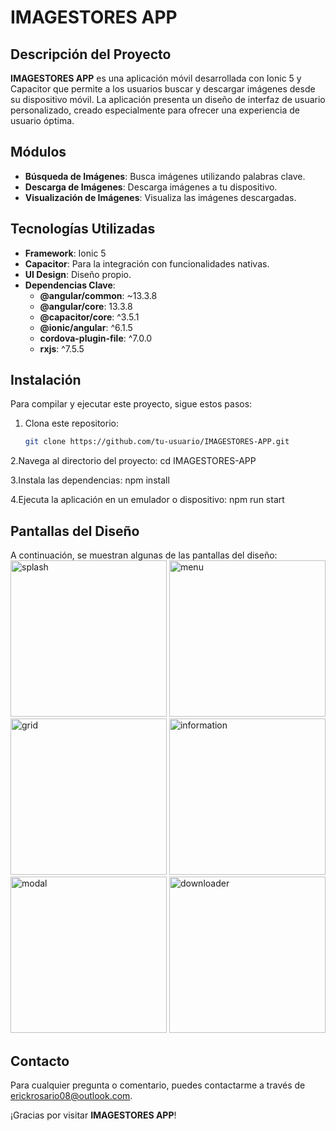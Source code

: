 # IMAGESTORES APP

## Descripción del Proyecto

**IMAGESTORES APP** es una aplicación móvil desarrollada con Ionic 5 y Capacitor que permite a los usuarios buscar y descargar imágenes desde su dispositivo móvil. La aplicación presenta un diseño de interfaz de usuario personalizado, creado especialmente para ofrecer una experiencia de usuario óptima.

## Módulos

- **Búsqueda de Imágenes**: Busca imágenes utilizando palabras clave.
- **Descarga de Imágenes**: Descarga imágenes a tu dispositivo.
- **Visualización de Imágenes**: Visualiza las imágenes descargadas.

## Tecnologías Utilizadas

- **Framework**: Ionic 5
- **Capacitor**: Para la integración con funcionalidades nativas.
- **UI Design**: Diseño propio.
- **Dependencias Clave**:
  - **@angular/common**: ~13.3.8
  - **@angular/core**: 13.3.8
  - **@capacitor/core**: ^3.5.1
  - **@ionic/angular**: ^6.1.5
  - **cordova-plugin-file**: ^7.0.0
  - **rxjs**: ^7.5.5

## Instalación

Para compilar y ejecutar este proyecto, sigue estos pasos:

1. Clona este repositorio:
   ```bash
   git clone https://github.com/tu-usuario/IMAGESTORES-APP.git

 2.Navega al directorio del proyecto:
  cd IMAGESTORES-APP
  
 3.Instala las dependencias:
  npm install
  
 4.Ejecuta la aplicación en un emulador o dispositivo:
  npm run start

 
## Pantallas del Diseño

A continuación, se muestran algunas de las pantallas del diseño:
<img src="https://github.com/user-attachments/assets/f5fa3536-a3f9-456a-93ae-f43dcfe128b6" alt="splash" width="250"/>
<img src="https://github.com/user-attachments/assets/82807600-5da1-43c1-8e20-e72433207905" alt="menu" width="250"/>
<img src="https://github.com/user-attachments/assets/d1a6e8b9-0de8-4f66-81ed-0a2f7b803e6a" alt="grid" width="250"/>
<img src="https://github.com/user-attachments/assets/2a9b415a-af31-4e4d-937a-1c82317707e5" alt="information" width="250"/>
<img src="https://github.com/user-attachments/assets/4fbd7286-885b-48b1-90e4-4e252211671f" alt="modal" width="250"/>
<img src="https://github.com/user-attachments/assets/a363486d-d8c9-4996-82a9-92db5242c124" alt="downloader" width="250"/>



## Contacto

Para cualquier pregunta o comentario, puedes contactarme a través de erickrosario08@outlook.com.

¡Gracias por visitar **IMAGESTORES APP**!
